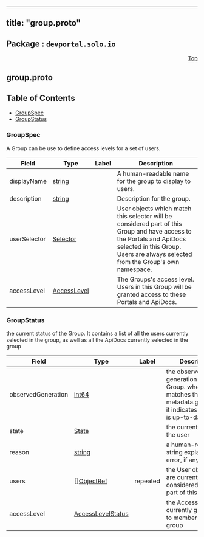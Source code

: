 
---
title: "group.proto"
---

## Package : `devportal.solo.io`



<a name="top"></a>

<a name="API Reference for group.proto"></a>
<p align="right"><a href="#top">Top</a></p>

## group.proto


## Table of Contents
  - [GroupSpec](#devportal.solo.io.GroupSpec)
  - [GroupStatus](#devportal.solo.io.GroupStatus)







<a name="devportal.solo.io.GroupSpec"></a>

### GroupSpec
A Group can be use to define access levels for a set of users.


| Field | Type | Label | Description |
| ----- | ---- | ----- | ----------- |
| displayName | [string](#string) |  | A human-readable name for the group to display to users. |
| description | [string](#string) |  | Description for the group. |
| userSelector | [Selector](#devportal.solo.io.Selector) |  | User objects which match this selector will be considered part of this Group and have access to the  Portals and ApiDocs selected in this Group.<br>Users are always selected from the Group's own namespace. |
| accessLevel | [AccessLevel](#devportal.solo.io.AccessLevel) |  | The Groups's access level. Users in this Group will be granted access to these Portals and ApiDocs. |






<a name="devportal.solo.io.GroupStatus"></a>

### GroupStatus
the current status of the Group. It contains a list
of all the users currently selected in the group,
as well as all the ApiDocs currently selected in the group


| Field | Type | Label | Description |
| ----- | ---- | ----- | ----------- |
| observedGeneration | [int64](#int64) |  | the observed generation of the Group. when this matches the Group's metadata.generation, it indicates the status is up-to-date |
| state | [State](#devportal.solo.io.State) |  | the current state of the user |
| reason | [string](#string) |  | a human-readable string explaining the error, if any |
| users | [][ObjectRef](#devportal.solo.io.ObjectRef) | repeated | the User objects that are currently considered to be a part of this Group |
| accessLevel | [AccessLevelStatus](#devportal.solo.io.AccessLevelStatus) |  | the AccessLevel currently granted to to members of this group |





 <!-- end messages -->

 <!-- end enums -->

 <!-- end HasExtensions -->

 <!-- end services -->

